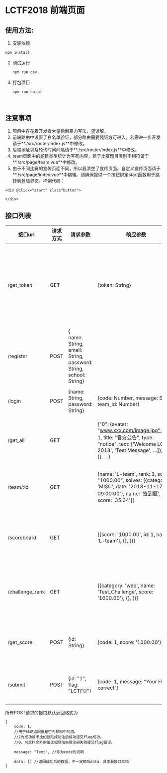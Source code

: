 # LCTF2018 前端页面

## 使用方法:

1. 安装依赖

  ```bash
  npm install
  ```

2. 测试运行

   ```bash
   npm run dev
   ```

3. 打包项目

   ```bash
   npm run build
   ```

   ​

## 注意事项

1. 项目中存在着开发者大量偷懒暴力写法，望谅解。
2. 前端路由中设置了白名单验证，部分路由需要凭证方可进入。若需进一步开发请于**./src/router/index.js**中修改。
3. 后端地址以及轮询时间间隔请于**./src/router/index.js**中修改。
4. team页面中的题目类型统计为写死内容，若于比赛题目类别不相符请于**./src/page/team.vue**中修改。
5. 由于不同比赛的宣传页面不同，所以我清空了宣传页面。自定义宣传页面请于**./src/page/index.vue**中编辑。请确保提供一个按钮绑定start函数用于跳转到登陆界面。样例代码：
  ```vue
  <div @click="start" class"button">

  </div>
  ```





## 接口列表

| 接口url           | 请求方式 | 请求参数                                     | 响应参数                                     | 备注          |
| --------------- | ---- | ---------------------------------------- | ---------------------------------------- | ----------- |
| /get_token      | GET  |                                          | {token: String}                          | 后端框架需要的一个请求 |
| /register       | POST | {<br>name: String,<br>email: String,<br>password: String,<br>school: String} |                                          | 注册接口        |
| /login          | POST | {name: String, password: String}         | {code: Number, message: String, team_id: Number} | 登陆接口        |
| /get_all        | GET  |                                          | {"0": {avatar: "www.xxx.com/image.jpg",done: 1, title: "官方公告", type: "notice", text: ['Welcome LCTF 2018', 'Test Message', …]}, {}, {}, …} | 请求题目接口      |
| /team/:id       | GET  |                                          | {name: 'L-team', rank: 1, score: "1000.00", solves: [{category: 'MISC', date: '2018-11-17 09:00:00'}, name: '签到题', score: '35.34']} | 查询队伍接口      |
| /scoreboard     | GET  |                                          | [{score: '1000.00', id: 1, name: 'L-team'}, {}, {}] | 查询排行榜接口     |
| /challenge_rank | GET  |                                          | [{category: 'web', name: 'Test_Challenge', score: '1000.00'}, {}, {}] | 查询题目榜接口     |
| /get_score      | POST | {id: String}                             | {code: 1, score: '1000.00'}              | 查询分数接口      |
| /submit         | POST | {id: "1", flag: "LCTF{}"}                | {code: 1, message: "Your Flag is correct"} | 提交flag接口    |



所有POST请求的接口默认返回格式为

```
{
    code: 1, 
    //用于标记返回值是否为预料中的值。
    //1为成功请求比如登陆成功注册成功提交flag成功。
    //0，为意料之外的值比如登陆失败注册失败提交flag错误。
  
    message: "Text", //作为code的说明
  
    data: [] //返回成功后的数据，不一定都叫data，具体看接口文档
}
```

